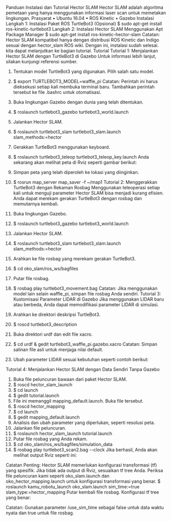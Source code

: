 Panduan Instalasi dan Tutorial Hector SLAM
Hector SLAM adalah algoritma pemetaan yang hanya menggunakan informasi laser scan untuk memetakan lingkungan.
Prasyarat
•	Ubuntu 16.04
•	ROS Kinetic
•	Gazebo
Instalasi
Langkah 1: Instalasi Paket ROS TurtleBot3 (Opsional)
$ sudo apt-get install ros-kinetic-turtlebot3
Langkah 2: Instalasi Hector SLAM Menggunakan Apt Package Manager
$ sudo apt-get install ros-kinetic-hector-slam
Catatan: Hector SLAM kompatibel hanya dengan distribusi ROS Kinetic dan Indigo sesuai dengan hector_slam ROS wiki.
Dengan ini, instalasi sudah selesai. kita dapat melanjutkan ke bagian tutorial.
Tutorial
Tutorial 1: Menjalankan Hector SLAM dengan TurtleBot3 di Gazebo
Untuk informasi lebih lanjut, silakan kunjungi referensi sumber.
1.	Tentukan model TurtleBot3 yang digunakan. Pilih salah satu model.
2.	$ export TURTLEBOT3_MODEL=waffle_pi
Catatan: Perintah ini harus dieksekusi setiap kali membuka terminal baru. Tambahkan perintah tersebut ke file .bashrc untuk otomatisasi.
3.	Buka lingkungan Gazebo dengan dunia yang telah ditentukan.
4.	$ roslaunch turtlebot3_gazebo turtlebot3_world.launch
5.	Jalankan Hector SLAM.
6.	$ roslaunch turtlebot3_slam turtlebot3_slam.launch slam_methods:=hector
7.	Gerakkan TurtleBot3 menggunakan keyboard.
8.	$ roslaunch turtlebot3_teleop turtlebot3_teleop_key.launch
Anda sekarang akan melihat peta di Rviz seperti gambar berikut:
 
 
5.	Simpan peta yang telah diperoleh ke lokasi yang diinginkan. 
6.	$ rosrun map_server map_saver -f ~/map1
Tutorial 2: Menggerakkan TurtleBot3 dengan Rekaman Rosbag
Menggunakan teleoperasi setiap kali untuk menguji parameter Hector SLAM bisa menjadi kurang efisien. Anda dapat merekam gerakan TurtleBot3 dengan rosbag dan memutarnya kembali.
1.	Buka lingkungan Gazebo.
2.	$ roslaunch turtlebot3_gazebo turtlebot3_world.launch
3.	Jalankan Hector SLAM.
4.	$ roslaunch turtlebot3_slam turtlebot3_slam.launch slam_methods:=hector
5.	Arahkan ke file rosbag yang merekam gerakan TurtleBot3.
6.	$ cd oko_slam/ros_ws/bagfiles
7.	Putar file rosbag.
8.	$ rosbag play turtlebot3_movement.bag
Catatan: Jika menggunakan model lain selain waffle_pi, simpan file rosbag Anda sendiri.
Tutorial 3: Kustomisasi Parameter LIDAR di Gazebo
Jika menggunakan LIDAR baru atau berbeda, Anda dapat memodifikasi parameter LIDAR di simulasi.
1.	Arahkan ke direktori deskripsi TurtleBot3.
2.	$ roscd turtlebot3_description
3.	Buka direktori urdf dan edit file xacro.
4.	$ cd urdf & gedit turtlebot3_waffle_pi.gazebo.xacro
Catatan: Simpan salinan file asli untuk menjaga nilai default.
3.	Ubah parameter LIDAR sesuai kebutuhan seperti contoh berikut:
 
Tutorial 4: Menjalankan Hector SLAM dengan Data Sendiri Tanpa Gazebo
1.	Buka file peluncuran bawaan dari paket Hector SLAM.
2.	$ roscd hector_slam_launch
3.	$ cd launch
4.	$ gedit tutorial.launch
5.	File ini memanggil mapping_default.launch. Buka file tersebut.
6.	$ roscd hector_mapping
7.	$ cd launch
8.	$ gedit mapping_default.launch
9.	Analisis dan ubah parameter yang diperlukan, seperti resolusi peta.
10.	Jalankan file peluncuran.
11.	$ roslaunch hector_slam_launch tutorial.launch
12.	Putar file rosbag yang Anda rekam.
13.	$ cd oko_slam/ros_ws/bagfiles/simulation_data
14.	$ rosbag play turtlebot3_scan2.bag --clock
Jika berhasil, Anda akan melihat output Rviz seperti ini:
 
Catatan Penting: Hector SLAM memerlukan konfigurasi transformasi (tf) yang spesifik. Jika tidak ada output di Rviz, sesuaikan tf tree Anda. Periksa file peluncuran kami seperti oko_slam.launch dan oko_hector_mapping.launch untuk konfigurasi transformasi yang benar.
$ roslaunch kamu_robotu_launch oko_slam.launch sim_time:=true slam_type:=hector_mapping
Putar kembali file rosbag.
Konfigurasi tf tree yang benar:
 
Catatan: Gunakan parameter /use_sim_time sebagai false untuk data waktu nyata dan true untuk file rosbag.
